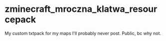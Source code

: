 # zminecraft_mroczna_klatwa_resourcepack
My custom txtpack for my maps I'll probably never post. Public, bc why not.
